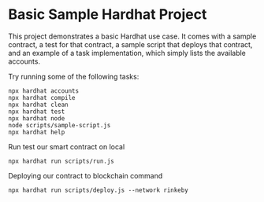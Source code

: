 # Basic Sample Hardhat Project

This project demonstrates a basic Hardhat use case. It comes with a sample contract, a test for that contract, a sample script that deploys that contract, and an example of a task implementation, which simply lists the available accounts.

Try running some of the following tasks:

```shell
npx hardhat accounts
npx hardhat compile
npx hardhat clean
npx hardhat test
npx hardhat node
node scripts/sample-script.js
npx hardhat help
```

Run test our smart contract on local 
```
npx hardhat run scripts/run.js
```

Deploying our contract to blockchain command
```
npx hardhat run scripts/deploy.js --network rinkeby
```
